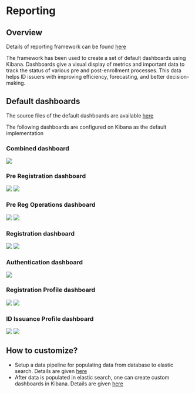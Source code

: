 # Reporting

## Overview

Details of reporting framework can be found [here](https://github.com/mosip/reporting/blob/1.2.0-rc2/README.md)

The framework has been used to create a set of default dashboards using Kibana. Dashboards give a visual display of metrics and important data to track the status of various pre and post-enrollment processes. This data helps ID issuers with improving efficiency, forecasting, and better decision-making.

## Default dashboards
The source files of the default dashboards are available [here](https://github.com/mosip/reporting/tree/1.2.0-rc2/dashboards)

The following dashboards are configured on Kibana as the default implementation

### Combined dashboard
  ![](_images/reports-combined-dashboard.png)
  

### Pre Registration dashboard
  ![](_images/reports-preregistration-1.png)
  ![](_images/reports-preregistration-1.png)

  
### Pre Reg Operations dashboard
  ![](_images/reports-preregistration-operations-1.png)
  ![](_images/reports-preregistration-operations-2.png)
  
  
### Registration dashboard
  ![](_images/reports-registration-1.png)
  ![](_images/reports-registration-2.png)
  
  
### Authentication dashboard
  ![](_images/reports-authentication.png)
  
  
### Registration Profile dashboard
  ![](_images/reports-registration-profile-1.png)
  ![](_images/reports-registration-profile-2.png)
  
  
### ID Issuance Profile dashboard
  ![](_images/reports-id-issuance-1.png)
  ![](_images/reports-id-issuance-2.png)


## How to customize?
* Setup a data pipeline for populating data from database to elastic search. Details are given [here](https://github.com/mosip/reporting/blob/1.2.0-rc2/docs/connectors.md)
* After data is populated in elastic search, one can create custom dashboards in Kibana. Details are given [here](https://www.elastic.co/guide/en/kibana/current/dashboard.html)
